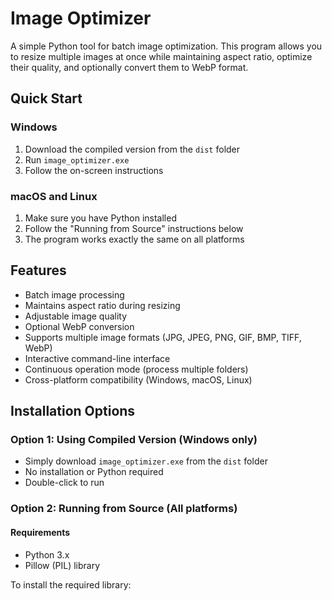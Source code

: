 # Image Optimizer

A simple Python tool for batch image optimization. This program allows you to resize multiple images at once while maintaining aspect ratio, optimize their quality, and optionally convert them to WebP format.

## Quick Start

### Windows

1. Download the compiled version from the `dist` folder
2. Run `image_optimizer.exe`
3. Follow the on-screen instructions

### macOS and Linux

1. Make sure you have Python installed
2. Follow the "Running from Source" instructions below
3. The program works exactly the same on all platforms

## Features

- Batch image processing
- Maintains aspect ratio during resizing
- Adjustable image quality
- Optional WebP conversion
- Supports multiple image formats (JPG, JPEG, PNG, GIF, BMP, TIFF, WebP)
- Interactive command-line interface
- Continuous operation mode (process multiple folders)
- Cross-platform compatibility (Windows, macOS, Linux)

## Installation Options

### Option 1: Using Compiled Version (Windows only)

- Simply download `image_optimizer.exe` from the `dist` folder
- No installation or Python required
- Double-click to run

### Option 2: Running from Source (All platforms)

#### Requirements

- Python 3.x
- Pillow (PIL) library

To install the required library:
